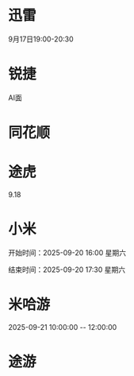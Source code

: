 
# 迅雷
9月17日19:00-20:30

# 锐捷
AI面

# 同花顺

# 途虎
9.18

# 小米
开始时间：2025-09-20 16:00 星期六

结束时间：2025-09-20 17:30 星期六

# 米哈游
2025-09-21 10:00:00 -- 12:00:00

# 途游
<!--stackedit_data:
eyJoaXN0b3J5IjpbLTE5Mjg5MjI2NTAsNDg4NjI1MTk1LC0yMj
c4OTA4MCwxMTU2MjMxNjMzLDUyMjA1NTMyMywtMjAwNDQwNzMw
MiwtMjE0MDkwNDE2MywtNzM3MjYzNzY1LDEzNjgwMjM5MjEsNz
E4ODE4NTk0LC0yMDU1ODU4MjM1LDE1NTc2MzYyMzcsLTI1MDAy
MTI2MSwyMDgzNTI3MTksLTEyMzU1NTY2OTUsMTQwNzQwNTEwNS
wxMzU3MjY0NDYyXX0=
-->